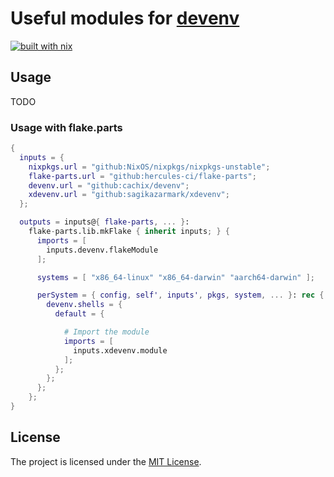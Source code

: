 # Useful modules for [devenv](https://devenv.sh/)

[![built with nix](https://builtwithnix.org/badge.svg)](https://builtwithnix.org)

## Usage

TODO

### Usage with flake.parts

```nix
{
  inputs = {
    nixpkgs.url = "github:NixOS/nixpkgs/nixpkgs-unstable";
    flake-parts.url = "github:hercules-ci/flake-parts";
    devenv.url = "github:cachix/devenv";
    xdevenv.url = "github:sagikazarmark/xdevenv";
  };

  outputs = inputs@{ flake-parts, ... }:
    flake-parts.lib.mkFlake { inherit inputs; } {
      imports = [
        inputs.devenv.flakeModule
      ];

      systems = [ "x86_64-linux" "x86_64-darwin" "aarch64-darwin" ];

      perSystem = { config, self', inputs', pkgs, system, ... }: rec {
        devenv.shells = {
          default = {

            # Import the module
            imports = [
              inputs.xdevenv.module
            ];
          };
        };
      };
    };
}
```

## License

The project is licensed under the [MIT License](LICENSE).
